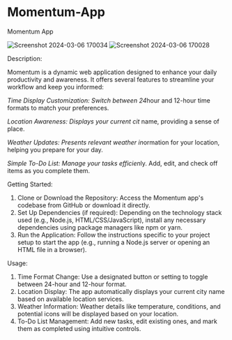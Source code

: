 # Momentum-App
Momentum App

![Screenshot 2024-03-06 170034](https://github.com/jamesS0804/Momentum-App/assets/127102560/16fe667b-f7e6-4eb9-b902-9a4bb85432e0)
![Screenshot 2024-03-06 170028](https://github.com/jamesS0804/Momentum-App/assets/127102560/00f08b28-0e7f-4d5a-855d-131f5e035d78)


Description:

Momentum is a dynamic web application designed to enhance your daily productivity and awareness. It offers several features to streamline your workflow and keep you informed:

*Time Display Customization: Switch between 24*hour and 12-hour time formats to match your preferences.

*Location Awareness: Displays your current cit* name, providing a sense of place.

*Weather Updates: Presents relevant weather in*ormation for your location, helping you prepare for your day.

*Simple To-Do List: Manage your tasks efficien*ly. Add, edit, and check off items as you complete them.

Getting Started:

1. Clone or Download the Repository: Access the Momentum app's codebase from GitHub or download it directly.
2. Set Up Dependencies (if required): Depending on the technology stack used (e.g., Node.js, HTML/CSS/JavaScript), install any necessary dependencies using package managers like npm or yarn.
3. Run the Application: Follow the instructions specific to your project setup to start the app (e.g., running a Node.js server or opening an HTML file in a browser).

Usage:

1. Time Format Change: Use a designated button or setting to toggle between 24-hour and 12-hour format.
2. Location Display: The app automatically displays your current city name based on available location services.
3. Weather Information: Weather details like temperature, conditions, and potential icons will be displayed based on your location.
3. To-Do List Management: Add new tasks, edit existing ones, and mark them as completed using intuitive controls.
